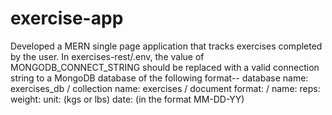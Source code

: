 # exercise-app

Developed a MERN single page application that tracks exercises completed by the user.
In exercises-rest/.env, the value of MONGODB_CONNECT_STRING should be replaced with a valid connection string to a MongoDB database of the following format--
database name: exercises_db /
collection name: exercises /
document format: /
  name: 
  reps:
  weight:
  unit: (kgs or lbs)
  date: (in the format MM-DD-YY)
